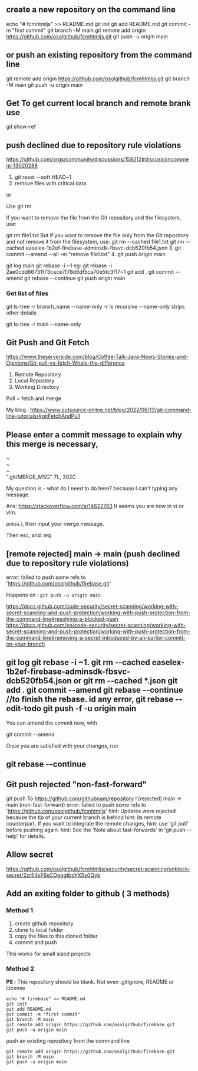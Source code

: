 ## create a new repository on the command line

echo "# fcmhtmljs" >> README.md
git init
git add README.md
git commit -m "first commit"
git branch -M main
git remote add origin https://github.com/osolgithub/fcmhtmljs.git
git push -u origin main

## or push an existing repository from the command line

git remote add origin https://github.com/osolgithub/fcmhtmljs.git
git branch -M main
git push -u origin main

## Get To get current local branch and remote brank use

git show-ref

## push declined due to repository rule violations
https://github.com/orgs/community/discussions/158212#discussioncomment-13020288

1. git reset --soft HEAD~1
2. remove files with critical data.

or


Use git rm.

If you want to remove the file from the Git repository and the filesystem, use:
 
git rm file1.txt
But if you want to remove the file only from the Git repository and not remove it from the filesystem, use: 
git rm --cached file1.txt
git rm --cached easelex-1b2ef-firebase-adminsdk-fbsvc-dcb520fb54.json
3. git commit --amend --all -m "remove file1.txt"
4. git push origin main


git log main
git rebase -i <COMMIT-ID>~1
eg: git rebase -i 2ae0cdd86731f73cace7f78d6df5ca70e5fc3f17~1
git add .
git commit --amend
git rebase --continue
git push origin main

### Get list of files

git ls-tree -r branch_name --name-only
-r is recursive
--name-only strips other details

git ls-tree -r main --name-only


## Git Push and Git Fetch

https://www.theserverside.com/blog/Coffee-Talk-Java-News-Stories-and-Opinions/Git-pull-vs-fetch-Whats-the-difference


1. Remote Repository
2. Local Repostory
3. Working Directory

Pull = fetch and merge

My blog : https://www.outsource-online.net/blog/2022/06/13/git-command-line-tutorials/#gitFetchAndPull


## Please enter a commit message to explain why this merge is necessary,
~                                                                               
~                                                                               
~                                                                               
".git/MERGE_MSG" 7L, 302C

My question is - what do I need to do here? because I can't typing any message.

Ans: https://stackoverflow.com/a/14622763
It seems you are now in vi or vim.

press i, then input your merge message.

Then esc, and :wq


## [remote rejected] main -> main (push declined due to repository rule violations)
error: failed to push some refs to 'https://github.com/osolgithub/firebase.git'

Happens on : `git push -u origin main`


 https://docs.github.com/code-security/secret-scanning/working-with-secret-scanning-and-push-protection/working-with-push-protection-from-the-command-line#resolving-a-blocked-push
https://docs.github.com/en/code-security/secret-scanning/working-with-secret-scanning-and-push-protection/working-with-push-protection-from-the-command-line#removing-a-secret-introduced-by-an-earlier-commit-on-your-branch

git log
git rebase -i <COMMIT-ID>~1.
git rm --cached easelex-1b2ef-firebase-adminsdk-fbsvc-dcb520fb54.json or git rm --cached *.json
git add .
git commit --amend
git rebase --continue  //to finish the rebase. id any error, git rebase --edit-todo
git push -f -u origin main
-------------------------------------
You can amend the commit now, with

  git commit --amend

Once you are satisfied with your changes, run

  git rebase --continue
  ---------------------
  ## Git push rejected "non-fast-forward"
  
  git push
To https://github.com/githubnam/repository
 ! [rejected]        main -> main (non-fast-forward)
error: failed to push some refs to 'https://github.com/osolgithub/fcmhtmljs'
hint: Updates were rejected because the tip of your current branch is behind
hint: its remote counterpart. If you want to integrate the remote changes,
hint: use 'git pull' before pushing again.
hint: See the 'Note about fast-forwards' in 'git push --help' for details.

## Allow secret
 https://github.com/osolgithub/fcmhtmljs/security/secret-scanning/unblock-secret/2zrE4sF6sCOgggtbpYXSs0Qyb

## Add an exiting folder to github ( 3 methods)

### Method 1

1. create github repository
2. clone to local folder
3. copy the files to this cloned folder
4. commit and push

This works for small sized projects

### Method 2

**PS :** This repository should be blank. Not even .gitignore, README or License


```
echo "# firebase" >> README.md
git init
git add README.md
git commit -m "first commit"
git branch -M main
git remote add origin https://github.com/osolgithub/firebase.git
git push -u origin main
```

push an existing repository from the command line

```
git remote add origin https://github.com/osolgithub/firebase.git
git branch -M main
git push -u origin main
```

